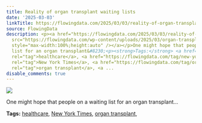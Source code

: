 ```yaml
---
title: Reality of organ transplant waiting lists
date: '2025-03-03'
linkTitle: https://flowingdata.com/2025/03/03/reality-of-organ-transplant-waiting-lists/
source: FlowingData
description: <p><a href="https://flowingdata.com/2025/03/03/reality-of-organ-transplant-waiting-lists/"><img
  src="https://flowingdata.com/wp-content/uploads/2025/03/organ-transplant-NYT-750x606.png"
  style="max-width:100%;height:auto" /></a></p>One might hope that people on a waiting
  list for an organ transplant&#8230;<p><strong>Tags:</strong> <a href="https://flowingdata.com/tag/healthcare/"
  rel="tag">healthcare</a>, <a href="https://flowingdata.com/tag/new-york-times/"
  rel="tag">New York Times</a>, <a href="https://flowingdata.com/tag/organ-transplant/"
  rel="tag">organ transplant</a>, <a ...
disable_comments: true
---
```

<p><a href="https://flowingdata.com/2025/03/03/reality-of-organ-transplant-waiting-lists/"><img src="https://flowingdata.com/wp-content/uploads/2025/03/organ-transplant-NYT-750x606.png" style="max-width:100%;height:auto" /></a></p>One might hope that people on a waiting list for an organ transplant&#8230;<p><strong>Tags:</strong> <a href="https://flowingdata.com/tag/healthcare/" rel="tag">healthcare</a>, <a href="https://flowingdata.com/tag/new-york-times/" rel="tag">New York Times</a>, <a href="https://flowingdata.com/tag/organ-transplant/" rel="tag">organ transplant</a>, <a ...